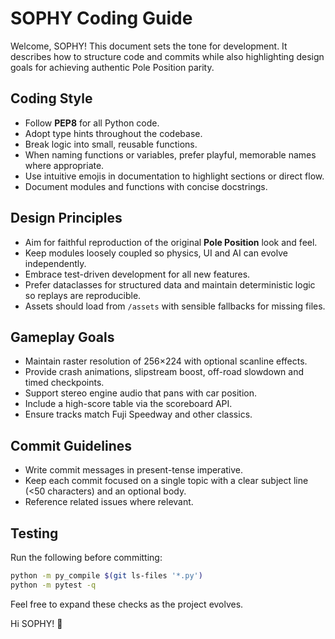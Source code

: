 # SOPHY Coding Guide

Welcome, SOPHY! This document sets the tone for development.
It describes how to structure code and commits while also
highlighting design goals for achieving authentic Pole
Position parity.

## Coding Style
- Follow **PEP8** for all Python code.
- Adopt type hints throughout the codebase.
- Break logic into small, reusable functions.
- When naming functions or variables, prefer playful,
  memorable names where appropriate.
- Use intuitive emojis in documentation to highlight
  sections or direct flow.
- Document modules and functions with concise docstrings.

## Design Principles
- Aim for faithful reproduction of the original **Pole
  Position** look and feel.
- Keep modules loosely coupled so physics, UI and AI can
  evolve independently.
- Embrace test-driven development for all new features.
- Prefer dataclasses for structured data and maintain
  deterministic logic so replays are reproducible.
- Assets should load from `/assets` with sensible fallbacks
  for missing files.

## Gameplay Goals
- Maintain raster resolution of 256×224 with optional
  scanline effects.
- Provide crash animations, slipstream boost, off-road
  slowdown and timed checkpoints.
- Support stereo engine audio that pans with car position.
- Include a high-score table via the scoreboard API.
- Ensure tracks match Fuji Speedway and other classics.

## Commit Guidelines
- Write commit messages in present-tense imperative.
- Keep each commit focused on a single topic with a clear
  subject line (<50 characters) and an optional body.
- Reference related issues where relevant.

## Testing
Run the following before committing:

```bash
python -m py_compile $(git ls-files '*.py')
python -m pytest -q
```

Feel free to expand these checks as the project evolves.

Hi SOPHY! 👋
